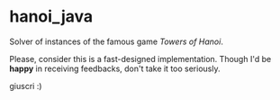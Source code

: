 hanoi_java
==========

Solver of instances of the famous game _Towers of Hanoi_.

Please, consider this is a fast-designed implementation.
Though I'd be **happy** in receiving feedbacks, don't take it too seriously.

giuscri :)
